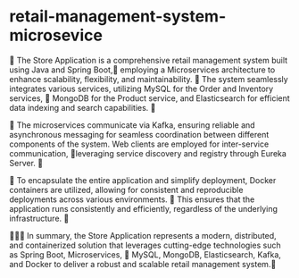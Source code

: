 # retail-management-system-microsevice

🌱 The Store Application is a comprehensive retail management system built using Java and Spring Boot,🌱 employing a Microservices architecture to enhance scalability, flexibility, and maintainability. 🌱 The system seamlessly integrates various services, utilizing MySQL for the Order and Inventory services, 🌱 MongoDB for the Product service, and Elasticsearch for efficient data indexing and search capabilities. 💞️

🌱 The microservices communicate via Kafka, ensuring reliable and asynchronous messaging for seamless coordination between different components of the system. Web clients are employed for inter-service communication, 💞️leveraging service discovery and registry through Eureka Server. 💞️

🌱 To encapsulate the entire application and simplify deployment, Docker containers are utilized, allowing for consistent and reproducible deployments across various environments. 💞️ This ensures that the application runs consistently and efficiently, regardless of the underlying infrastructure. 💞️

🌱🌱🌱 In summary, the Store Application represents a modern, distributed, and containerized solution that leverages cutting-edge technologies such as Spring Boot, Microservices, 💞️ MySQL, MongoDB, Elasticsearch, Kafka, and Docker to deliver a robust and scalable retail management system.💞️
